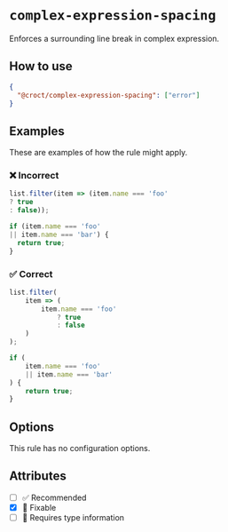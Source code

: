 # `complex-expression-spacing`

Enforces a surrounding line break in complex expression.

## How to use

```json
{
  "@croct/complex-expression-spacing": ["error"]
}
```

## Examples

These are examples of how the rule might apply.

### ❌ Incorrect

```js
list.filter(item => (item.name === 'foo'
? true
: false));
```

```js
if (item.name === 'foo'
|| item.name === 'bar') {
  return true;
}
```

### ✅ Correct

```js
list.filter(
    item => (
        item.name === 'foo'
            ? true
            : false
    )
);
```

```js
if (
    item.name === 'foo'
    || item.name === 'bar'
) {
    return true;
}
```

## Options

This rule has no configuration options.

## Attributes

- [ ] ✅ Recommended
- [x] 🔧 Fixable
- [ ] 💭 Requires type information
